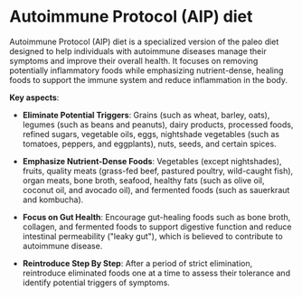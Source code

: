 [//]: # (source: ?)
[//]: # (abbr: AIP)
[//]: # (tags: diets)

# Autoimmune Protocol (AIP) diet

Autoimmune Protocol (AIP) diet is a specialized version of the paleo diet designed to help individuals with autoimmune diseases manage their symptoms and improve their overall health. It focuses on removing potentially inflammatory foods while emphasizing nutrient-dense, healing foods to support the immune system and reduce inflammation in the body.

**Key aspects**:

* **Eliminate Potential Triggers**: Grains (such as wheat, barley, oats), legumes (such as beans and peanuts), dairy products, processed foods, refined sugars, vegetable oils, eggs, nightshade vegetables (such as tomatoes, peppers, and eggplants), nuts, seeds, and certain spices.

* **Emphasize Nutrient-Dense Foods**: Vegetables (except nightshades), fruits, quality meats (grass-fed beef, pastured poultry, wild-caught fish), organ meats, bone broth, seafood, healthy fats (such as olive oil, coconut oil, and avocado oil), and fermented foods (such as sauerkraut and kombucha).

* **Focus on Gut Health**: Encourage gut-healing foods such as bone broth, collagen, and fermented foods to support digestive function and reduce intestinal permeability ("leaky gut"), which is believed to contribute to autoimmune disease.

* **Reintroduce Step By Step**: After a period of strict elimination, reintroduce eliminated foods one at a time to assess their tolerance and identify potential triggers of symptoms.
